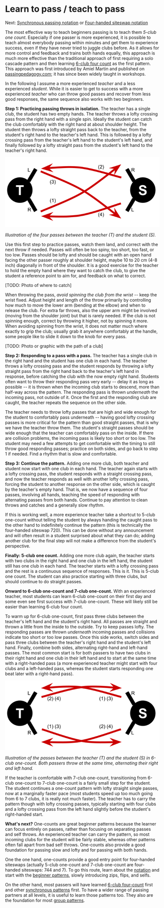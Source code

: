 # Learn to pass / teach to pass

Next: [Synchronous passing notation]() or [Four-handed siteswap notation]()

The most effective way to teach beginners passing is to teach them *5-club one count*. Especially if one passer is more experienced, it is possible to teach almost everybody passing within minutes and get them to experience success, even if they have never tried to juggle clubs before. As it allows for more control and feedback and trains both hands equally, this approach is much more effective than the traditional approach of first requiring a solo cascade pattern and then learning [6-club four count]() as the first pattern. This approach was first introduced by Amiel Martin and published on [passingpedagogy.com](https://web.archive.org/web/20240511104511/https://www.passingpedagogy.com/); it has since been widely taught in workshops.

In the following I assume a more experienced *teacher* and a less experienced *student*. While it is easier to get to success with a more experienced *teacher* who can throw good passes and recover from less good responses, the same sequence also works with two beginners.

**Step 1: Practicing passing throws in isolation.** The teacher has a single club, the student has two empty hands. The teacher throws a lofty crossing pass from the right hand with a single spin. Ideally the student can catch the club comfortably with the right hand at about shoulder height. The student then throws a lofty straight pass back to the teacher, from the student's right hand to the teacher's left hand. This is followed by a lofty crossing pass from the teacher's left hand to the student's left hand, and finally followed by a lofty straight pass from the student's left hand to the teacher's right hand.

![A figure of two people marked T and S facing each other, with four numbered arrows, first from T's right hand to S's right hand, then from S's right to T's left hand, then from T's left to S's right hand, and finally from S's left to T's right](figures/5c-one-count-sequence.svg)

*Illustration of the four passes between the teacher (T) and the student (S).*

Use this first step to practice passes, watch them land, and correct with the next throw if needed. Passes will often be too spiny, too short, too fast, or too low. Passes should be lofty and should be caught with an open hand facing the other passer roughly at shoulder height, maybe 10 to 20 cm (4-8 inch) diagonally in front of the shoulder. It is a good exercise for the teacher to hold the empty hand where they want to catch the club, to give the student a reference point to aim for, and feedback on what to correct.

[TODO: Photo of where to catch]

When throwing the pass, *avoid spinning the club from the wrist* -- keep the wrist fixed. Adjust height and length of the throw primarily by controlling how much to move the lower arm (bending at the elbow) and when to release the club. For extra far throws, also the upper arm might be involved (moving from the shoulder joint) but that is rarely needed. If the club is not spinning enough, correct by throwing it higher, not by spinning it more. When avoiding spinning from the wrist, it does not matter much where exactly to grip the club; usually grab it anywhere comfortably at the handle, some people like to slide it down to the knob for every pass.

[TODO: Photo or graphic with the path of a club]

**Step 2: Responding to a pass with a pass.** The teacher has a single club in the right hand and the student has one club in each hand. The teacher throws a lofty crossing pass and the student responds by throwing a lofty straight pass from the right hand back to the teacher's left hand in response, before catching the club with the now empty right hand. Students often want to throw their responding pass very early -- delay it as long as possible -- it is thrown when the incoming club starts to descend, more than half-way across the pattern. The responding pass is thrown *underneath* the incoming pass, not outside of it. Once the first and the responding club are caught, the teacher repeats the sequence on the other side.

The teacher needs to throw lofty passes that are high and wide enough for the student to comfortably pass underneath -- having good lofty crossing passes is more critical for the pattern than good straight passes, that is why we have the teacher throw them. The student's straight passes should be wide enough that the teacher can comfortably pass on the inside. If there are collision problems, the incoming pass is likely too short or too low. The student may need a few attempts to get comfortable with the timing to still throw good responding passes; practice on both sides, and go back to step 1 if needed. Find a rhythm that is slow and comfortable.

**Step 3: Continue the pattern.** Adding one more club, both teacher and student now start with one club in each hand. The teacher again starts with a lofty crossing pass, the student responds with a straight crossing pass, and now the teacher responds as well with another lofty crossing pass, forcing the student to another response on the other side, which is caught by the teacher's empty hand. That is, we now have a sequence of four passes, involving all hands, teaching the speed of responding with alternating passes from both hands. Continue to pay attention to clean throws and catches and a generally slow rhythm.

If this is working well, a more experience teacher take a shortcut to 5-club one-count without telling the student by always handing the caught pass to the other hand to indefinitely continue the pattern (this is technically the four-handed siteswap 720). This can be done without any announcement and will often result in a student surprised about what they can do; adding another club for the final step will not make a difference from the student's perspective.

**Finally: 5-club one count.** Adding one more club again, the teacher starts with two clubs in the right hand and one club in the left hand, the student still has one club in each hand. The teacher starts with a lofty crossing pass and the rest is a continuous sequence of responses. This is it. This is 5-club one count. The student can also practice starting with three clubs, but should continue to do straight passes.

**Onward to 6-club one-count and 7-club one-count.** With an experienced teacher, most students can learn 6-club one-count on their first day and some even see first success with 7-club one-count. These will likely still be easier than learning 6-club four count.

To warm up for 6-club one-count, first pass three clubs between the teacher's left hand and the student's right hand. All passes are straight and thrown a little from the inside to the outside. Try to keep passes lofty. The responding passes are thrown *underneath* incoming passes and collisions indicate too short or too low passes. Once this side works, switch sides and pass three clubs between the teacher's right hand and the student's left hand. Finally, combine both sides, alternating right-hand and left-hand passes. The most common start is for both passers to have two clubs in their right hand and one club in their left hand and to start at the same time with a right-handed pass (a more experienced teacher might start with four clubs and a left-handed pass, whereas the student starts responding one beat later with a right-hand pass).



![A figure of two people marked T and S facing each other, with four numbered arrows, one from T's right hand to S's left hand and one opposite of this; another pair between T's left hand and S's right hand](figures/6c-one-count-sequence.svg)

*Illustration of the passes between the teacher (T) and the student (S) in 6-club one-count. Both passers throw at the same time, alternating their right and left hand.* 

If the teacher is comfortable with 7-club one-count, transitioning from 6-club one-count to 7-club one-count is a fairly small step for the student. The student continues a one-count pattern with lofty straight single passes, now at a marginally faster pace (most students speed up too much going from 6 to 7 clubs, it is really not much faster). The teacher has to carry the pattern though with lofty crossing passes, typically starting with four clubs and a lofty crossing pass from the left hand slightly before the student's right-handed start.

**What's next?** One-counts are great beginner patterns because the learner can focus entirely on passes, rather than focusing on separating passes and self throws. An experienced teacher can carry the pattern, so most incoming clubs for the student will be fairly stable, whereas other patterns often fall apart from bad self throws. One-counts also provide a good foundation for passing slow and lofty and for passing with both hands.

One the one hand, one-counts provide a good entry point for four-handed siteswaps (actually 5-club one-count and 7-club one-count are four-handed siteswaps: 744 and 7). To go this route, learn about the [notation]() and start with the [beginner patterns](4b-beginners.md), slowly introducing zips, flips, and selfs. 

On the other hand, most passers will have learned [6-club four-count]() first and other [synchronous patterns]() first. To have a wider range of passing partners at all levels, it is useful to learn those patterns too. They also are the foundation for most [group patterns]().


